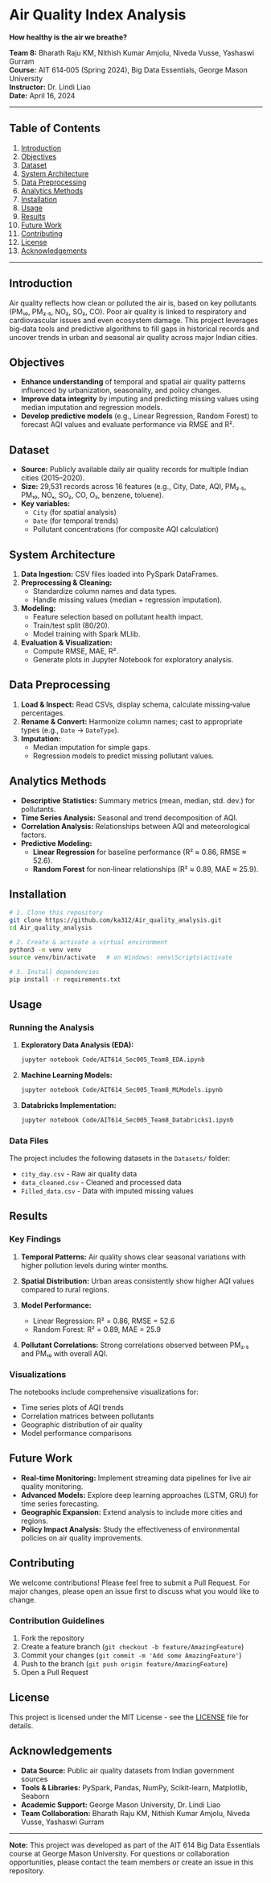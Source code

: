 # Air Quality Index Analysis  
**How healthy is the air we breathe?**

**Team 8:** Bharath Raju KM, Nithish Kumar Amjolu, Niveda Vusse, Yashaswi Gurram  
**Course:** AIT 614‑005 (Spring 2024), Big Data Essentials, George Mason University  
**Instructor:** Dr. Lindi Liao  
**Date:** April 16, 2024  

---

## Table of Contents  
1. [Introduction](#introduction)  
2. [Objectives](#objectives)  
3. [Dataset](#dataset)  
4. [System Architecture](#system-architecture)  
5. [Data Preprocessing](#data-preprocessing)  
6. [Analytics Methods](#analytics-methods)  
7. [Installation](#installation)  
8. [Usage](#usage)  
9. [Results](#results)  
10. [Future Work](#future-work)  
11. [Contributing](#contributing)  
12. [License](#license)  
13. [Acknowledgements](#acknowledgements)  

---

## Introduction  
Air quality reflects how clean or polluted the air is, based on key pollutants (PM₁₀, PM₂.₅, NO₂, SO₂, CO). Poor air quality is linked to respiratory and cardiovascular issues and even ecosystem damage. This project leverages big‑data tools and predictive algorithms to fill gaps in historical records and uncover trends in urban and seasonal air quality across major Indian cities.

## Objectives  
- **Enhance understanding** of temporal and spatial air quality patterns influenced by urbanization, seasonality, and policy changes.  
- **Improve data integrity** by imputing and predicting missing values using median imputation and regression models.  
- **Develop predictive models** (e.g., Linear Regression, Random Forest) to forecast AQI values and evaluate performance via RMSE and R².

## Dataset  
- **Source:** Publicly available daily air quality records for multiple Indian cities (2015–2020).  
- **Size:** 29,531 records across 16 features (e.g., City, Date, AQI, PM₂.₅, PM₁₀, NOₓ, SO₂, CO, O₃, benzene, toluene).  
- **Key variables:**  
  - `City` (for spatial analysis)  
  - `Date` (for temporal trends)  
  - Pollutant concentrations (for composite AQI calculation)

## System Architecture  
1. **Data Ingestion:** CSV files loaded into PySpark DataFrames.  
2. **Preprocessing & Cleaning:**  
   - Standardize column names and data types.  
   - Handle missing values (median + regression imputation).  
3. **Modeling:**  
   - Feature selection based on pollutant health impact.  
   - Train/test split (80/20).  
   - Model training with Spark MLlib.  
4. **Evaluation & Visualization:**  
   - Compute RMSE, MAE, R².  
   - Generate plots in Jupyter Notebook for exploratory analysis.  

## Data Preprocessing  
1. **Load & Inspect:** Read CSVs, display schema, calculate missing‑value percentages.  
2. **Rename & Convert:** Harmonize column names; cast to appropriate types (e.g., `Date` → `DateType`).  
3. **Imputation:**  
   - Median imputation for simple gaps.  
   - Regression models to predict missing pollutant values.  

## Analytics Methods  
- **Descriptive Statistics:** Summary metrics (mean, median, std. dev.) for pollutants.  
- **Time Series Analysis:** Seasonal and trend decomposition of AQI.  
- **Correlation Analysis:** Relationships between AQI and meteorological factors.  
- **Predictive Modeling:**  
  - **Linear Regression** for baseline performance (R² ≈ 0.86, RMSE ≈ 52.6).  
  - **Random Forest** for non‑linear relationships (R² ≈ 0.89, MAE ≈ 25.9).

## Installation  

```bash
# 1. Clone this repository
git clone https://github.com/ka312/Air_quality_analysis.git
cd Air_quality_analysis

# 2. Create & activate a virtual environment
python3 -m venv venv
source venv/bin/activate   # on Windows: venv\Scripts\activate

# 3. Install dependencies
pip install -r requirements.txt
```

## Usage  

### Running the Analysis

1. **Exploratory Data Analysis (EDA):**
   ```bash
   jupyter notebook Code/AIT614_Sec005_Team8_EDA.ipynb
   ```

2. **Machine Learning Models:**
   ```bash
   jupyter notebook Code/AIT614_Sec005_Team8_MLModels.ipynb
   ```

3. **Databricks Implementation:**
   ```bash
   jupyter notebook Code/AIT614_Sec005_Team8_Databricks1.ipynb
   ```

### Data Files

The project includes the following datasets in the `Datasets/` folder:
- `city_day.csv` - Raw air quality data
- `data_cleaned.csv` - Cleaned and processed data
- `Filled_data.csv` - Data with imputed missing values

## Results  

### Key Findings

1. **Temporal Patterns:** Air quality shows clear seasonal variations with higher pollution levels during winter months.

2. **Spatial Distribution:** Urban areas consistently show higher AQI values compared to rural regions.

3. **Model Performance:**
   - Linear Regression: R² = 0.86, RMSE = 52.6
   - Random Forest: R² = 0.89, MAE = 25.9

4. **Pollutant Correlations:** Strong correlations observed between PM₂.₅ and PM₁₀ with overall AQI.

### Visualizations

The notebooks include comprehensive visualizations for:
- Time series plots of AQI trends
- Correlation matrices between pollutants
- Geographic distribution of air quality
- Model performance comparisons

## Future Work  

- **Real-time Monitoring:** Implement streaming data pipelines for live air quality monitoring.
- **Advanced Models:** Explore deep learning approaches (LSTM, GRU) for time series forecasting.
- **Geographic Expansion:** Extend analysis to include more cities and regions.
- **Policy Impact Analysis:** Study the effectiveness of environmental policies on air quality improvements.

## Contributing  

We welcome contributions! Please feel free to submit a Pull Request. For major changes, please open an issue first to discuss what you would like to change.

### Contribution Guidelines

1. Fork the repository
2. Create a feature branch (`git checkout -b feature/AmazingFeature`)
3. Commit your changes (`git commit -m 'Add some AmazingFeature'`)
4. Push to the branch (`git push origin feature/AmazingFeature`)
5. Open a Pull Request

## License  

This project is licensed under the MIT License - see the [LICENSE](LICENSE) file for details.

## Acknowledgements  

- **Data Source:** Public air quality datasets from Indian government sources
- **Tools & Libraries:** PySpark, Pandas, NumPy, Scikit-learn, Matplotlib, Seaborn
- **Academic Support:** George Mason University, Dr. Lindi Liao
- **Team Collaboration:** Bharath Raju KM, Nithish Kumar Amjolu, Niveda Vusse, Yashaswi Gurram

---

**Note:** This project was developed as part of the AIT 614 Big Data Essentials course at George Mason University. For questions or collaboration opportunities, please contact the team members or create an issue in this repository. 